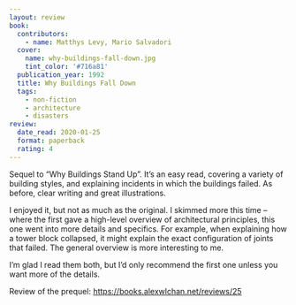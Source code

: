 ```yaml
---
layout: review
book:
  contributors:
    - name: Matthys Levy, Mario Salvadori
  cover:
    name: why-buildings-fall-down.jpg
    tint_color: '#716a81'
  publication_year: 1992
  title: Why Buildings Fall Down
  tags:
    - non-fiction
    - architecture
    - disasters
review:
  date_read: 2020-01-25
  format: paperback
  rating: 4
---
```


Sequel to “Why Buildings Stand Up”. It’s an easy read, covering a variety of building styles, and explaining incidents in which the buildings failed. As before, clear writing and great illustrations.

I enjoyed it, but not as much as the original. I skimmed more this time – where the first gave a high-level overview of architectural principles, this one went into more details and specifics. For example, when explaining how a tower block collapsed, it might explain the exact configuration of joints that failed. The general overview is more interesting to me.

I’m glad I read them both, but I’d only recommend the first one unless you want more of the details.

Review of the prequel: <https://books.alexwlchan.net/reviews/25>
